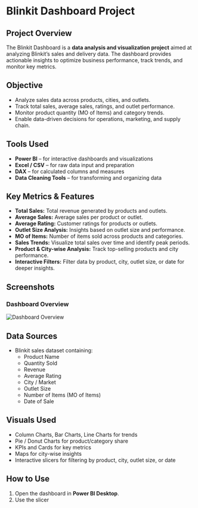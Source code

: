 # Blinkit Dashboard Project

## Project Overview
The Blinkit Dashboard is a **data analysis and visualization project** aimed at analyzing Blinkit’s sales and delivery data. The dashboard provides actionable insights to optimize business performance, track trends, and monitor key metrics.  

## Objective
- Analyze sales data across products, cities, and outlets.  
- Track total sales, average sales, ratings, and outlet performance.  
- Monitor product quantity (MO of Items) and category trends.  
- Enable data-driven decisions for operations, marketing, and supply chain.  

## Tools Used
- **Power BI** – for interactive dashboards and visualizations  
- **Excel / CSV** – for raw data input and preparation  
- **DAX** – for calculated columns and measures  
- **Data Cleaning Tools** – for transforming and organizing data  

## Key Metrics & Features
- **Total Sales:** Total revenue generated by products and outlets.  
- **Average Sales:** Average sales per product or outlet.  
- **Average Rating:** Customer ratings for products or outlets.  
- **Outlet Size Analysis:** Insights based on outlet size and performance.  
- **MO of Items:** Number of items sold across products and categories.  
- **Sales Trends:** Visualize total sales over time and identify peak periods.  
- **Product & City-wise Analysis:** Track top-selling products and city performance.  
- **Interactive Filters:** Filter data by product, city, outlet size, or date for deeper insights.  

## Screenshots
### Dashboard Overview
![Dashboard Overview](screenshots/dashboard_overview.png)

## Data Sources
- Blinkit sales dataset containing:  
  - Product Name  
  - Quantity Sold  
  - Revenue  
  - Average Rating  
  - City / Market  
  - Outlet Size  
  - Number of Items (MO of Items)  
  - Date of Sale  

## Visuals Used
- Column Charts, Bar Charts, Line Charts for trends  
- Pie / Donut Charts for product/category share  
- KPIs and Cards for key metrics  
- Maps for city-wise insights  
- Interactive slicers for filtering by product, city, outlet size, or date  

## How to Use
1. Open the dashboard in **Power BI Desktop**.  
2. Use the slicer
